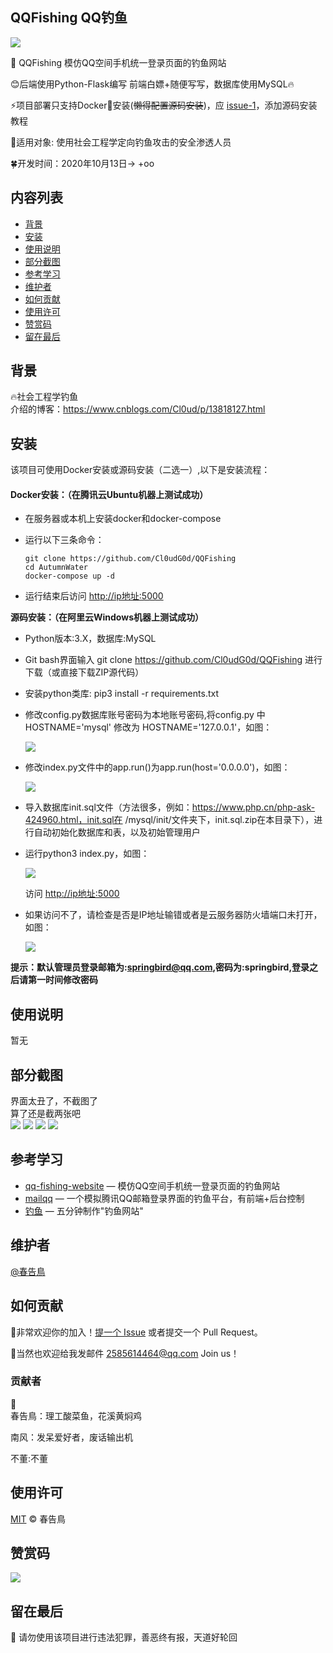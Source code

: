## QQFishing QQ钓鱼

![](https://github.com/Cl0udG0d/QQFishing/blob/master/static/images/fishing.png)

🚀 QQFishing 模仿QQ空间手机统一登录页面的钓鱼网站

:blush:后端使用Python-Flask编写 前端白嫖+随便写写，数据库使用MySQL🔥

:zap:项目部署只支持Docker:whale:安装(~~懒得配置源码安装~~)，应 [issue-1](https://github.com/Cl0udG0d/QQFishing/issues/1)，添加源码安装教程

:trident:适用对象: 使用社会工程学定向钓鱼攻击的安全渗透人员

:four_leaf_clover:开发时间：2020年10月13日-> +oo  

## 内容列表

- [背景](#背景)
- [安装](#安装)
- [使用说明](#使用说明)
- [部分截图](#部分截图)
- [参考学习](#参考学习)
- [维护者](#维护者)
- [如何贡献](#如何贡献)
- [使用许可](#使用许可)
- [赞赏码](#赞赏码)
- [留在最后](#留在最后)

## 背景

:fire:社会工程学钓鱼  
介绍的博客：https://www.cnblogs.com/Cl0ud/p/13818127.html

## 安装
该项目可使用Docker安装或源码安装（二选一）,以下是安装流程：

#### **Docker安装：**（在腾讯云Ubuntu机器上测试成功）

+ 在服务器或本机上安装docker和docker-compose

+ 运行以下三条命令：

  ```shell
  git clone https://github.com/Cl0udG0d/QQFishing
  cd AutumnWater
  docker-compose up -d
  ```

+ 运行结束后访问 [http://ip地址:5000](http://ip:5000/)

**源码安装：（在阿里云Windows机器上测试成功）**

- Python版本:3.X，数据库:MySQL

- Git bash界面输入 git clone https://github.com/Cl0udG0d/QQFishing 进行下载（或直接下载ZIP源代码）

- 安装python类库: pip3 install -r requirements.txt

- 修改config.py数据库账号密码为本地账号密码,将config.py 中 HOSTNAME='mysql' 修改为 HOSTNAME='127.0.0.1'，如图：

  ![](https://github.com/Cl0udG0d/QQFishing/blob/master/static/images/4.png)

- 修改index.py文件中的app.run()为app.run(host='0.0.0.0')，如图：

  ![](https://github.com/Cl0udG0d/QQFishing/blob/master/static/images/2.png)

- 导入数据库init.sql文件（方法很多，例如：https://www.php.cn/php-ask-424960.html，init.sql在 /mysql/init/文件夹下，init.sql.zip在本目录下），进行自动初始化数据库和表，以及初始管理用户

- 运行python3 index.py，如图：

  ![](https://github.com/Cl0udG0d/QQFishing/blob/master/static/images/1.png)

  访问 [http://ip地址:5000](http://ip:5000/)

- 如果访问不了，请检查是否是IP地址输错或者是云服务器防火墙端口未打开，如图：

  ![](https://github.com/Cl0udG0d/QQFishing/blob/master/static/images/3.png)

**提示：默认管理员登录邮箱为:[springbird@qq.com](mailto:springbird@qq.com),密码为:springbird,登录之后请第一时间修改密码**



## 使用说明
暂无

## 部分截图
界面太丑了，不截图了  
算了还是截两张吧  
![](https://github.com/Cl0udG0d/QQFishing/blob/master/static/images/index1.png)
![](https://github.com/Cl0udG0d/QQFishing/blob/master/static/images/index2.png)
![](https://github.com/Cl0udG0d/QQFishing/blob/master/static/images/index3.png)
![](https://github.com/Cl0udG0d/QQFishing/blob/master/static/images/index4.png)


## 参考学习

- [qq-fishing-website](https://github.com/ChinaVeryNb/qq-fishing-website) — 模仿QQ空间手机统一登录页面的钓鱼网站
- [mailqq](https://github.com/Escher1108/mailqq) — 一个模拟腾讯QQ邮箱登录界面的钓鱼平台，有前端+后台控制
- [钓鱼](https://github.com/icindy/diaoyu) — 五分钟制作"钓鱼网站"

## 维护者

[@春告鳥](https://github.com/Cl0udG0d)

## 如何贡献

:beer:非常欢迎你的加入！[提一个 Issue](https://github.com/Cl0udG0d/QQFishing/issues/new) 或者提交一个 Pull Request。

:beers:当然也欢迎给我发邮件  2585614464@qq.com Join us！


### 贡献者

:jack_o_lantern:  
春告鳥：理工酸菜鱼，花溪黄焖鸡  

南风：发呆爱好者，废话输出机

不董:不董

## 使用许可

[MIT](LICENSE)  © 春告鳥

## 赞赏码

![](https://github.com/Cl0udG0d/QQFishing/blob/master/static/images/%E8%B5%9E%E8%B5%8F%E7%A0%81.png)

## 留在最后

:gift_heart: 请勿使用该项目进行违法犯罪，善恶终有报，天道好轮回
